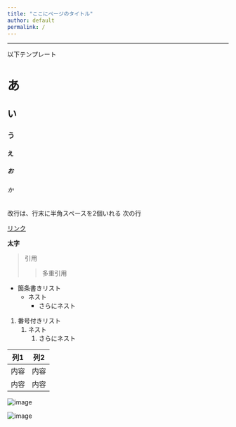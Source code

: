 ```yaml
---
title: "ここにページのタイトル"
author: default
permalink: /
---
```







---

以下テンプレート

# あ
## い
### う
#### え
##### お
###### か

改行は、行末に半角スペースを2個いれる
次の行

[リンク](https://www.google.co.jp/)

**太字**



> 引用
>> 多重引用


- 箇条書きリスト
  - ネスト
    - さらにネスト


1. 番号付きリスト
   1. ネスト
      1. さらにネスト


| 列1  | 列2  |
|-----|-----|
| 内容  | 内容  |
| 内容  | 内容  |

![image](/GHPages_WebSite/assets/images/logo-150.png)

![image]()

